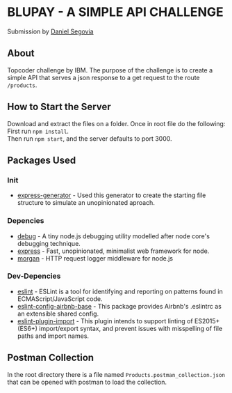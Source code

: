 # BLUPAY - A SIMPLE API CHALLENGE
Submission by [Daniel Segovia](https://github.com/sego90)
## About
Topcoder challenge by IBM. The purpose of the challenge is to create a simple API that serves a json response to a get request to the route `/products`. 
## How to Start the Server
Download and extract the files on a folder. Once in root file do the following:  
First run `npm install`.  
Then run `npm start`, and the server defaults to port 3000.
## Packages Used
### Init
* [express-generator](https://expressjs.com/en/starter/generator.html) - Used this generator to create the starting file structure to simulate an unopinionated aproach. 
### Depencies
* [debug](https://www.npmjs.com/package/debug) - A tiny node.js debugging utility modelled after node core's debugging technique.
* [express](https://www.npmjs.com/package/express) - Fast, unopinionated, minimalist web framework for node.
* [morgan](https://www.npmjs.com/package/morgan) - HTTP request logger middleware for node.js
### Dev-Depencies
* [eslint](https://www.npmjs.com/package/eslint) - ESLint is a tool for identifying and reporting on patterns found in ECMAScript/JavaScript code.
* [eslint-config-airbnb-base](https://www.npmjs.com/package/eslint-config-airbnb) - This package provides Airbnb's .eslintrc as an extensible shared config.
* [eslint-plugin-import](https://www.npmjs.com/package/eslint-plugin-import) - This plugin intends to support linting of ES2015+ (ES6+) import/export syntax, and prevent issues with misspelling of file paths and import names.
## Postman Collection
In the root directory there is a file named `Products.postman_collection.json` that can be opened with postman to load the collection. 